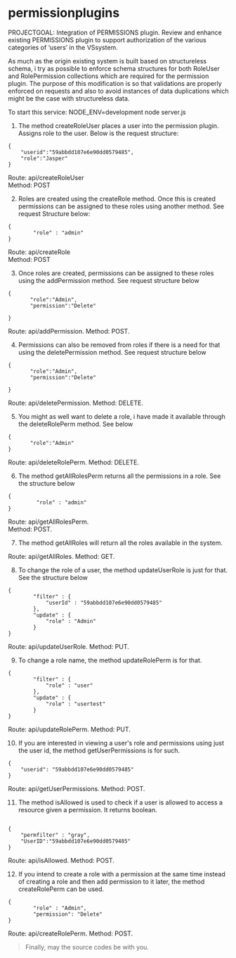 # permissionplugins

PROJECTGOAL: Integration of PERMISSIONS plugin. Review and enhance existing PERMISSIONS plugin to support authorization of the various categories of ‘users’ in the VSsystem.


As much as the origin existing system is built based on structureless schema, i try as possible to enforce schema structures for both RoleUser and RolePermission collections which are required for the permission plugin. The purpose of this modification is so that validations are properly enforced on requests and also to avoid instances of data duplications which might be the case with structureless data.


To start this service: NODE_ENV=development node server.js

1. The method createRoleUser places a user into the permission plugin. Assigns role to the user. Below is the request structure:
```
{
    "userid":"59abbdd107e6e90dd0579485",
    "role":"Jasper"
}
```

Route: api/createRoleUser <br />
Method: POST<br />

2. Roles are created using the createRole method. Once this is created permissions can be assigned to these roles using another method. See request Structure below:

```
{
        "role" : "admin"
}
```
Route: api/createRole <br /> 
Method: POST <br />

3. Once roles are created, permissions can be assigned to these roles using the addPermission method. See request structure below 
```
{
       "role":"Admin",
       "permission":"Delete"
    
}
```

Route: api/addPermission. 
Method: POST. 

4. Permissions can also be removed from roles if there is a need for that using the deletePermission method. See request structure below
```
{
       "role":"Admin",
       "permission":"Delete"
    
}
```

Route: api/deletePermission. 
Method: DELETE. 

5. You might as well want to delete a role, i have made it available through the deleteRolePerm method. See below

```
{
       "role":"Admin"
}
```

Route: api/deleteRolePerm. 
Method: DELETE. 

6. The method getAllRolesPerm returns all the permissions in a role. See the structure below
```
{
         "role" : "admin"
}
```


Route: api/getAllRolesPerm.    
Method: POST. 

7. The method getAllRoles will return all the roles available in the system.

Route: api/getAllRoles. 
Method: GET. 

8. To change the role of a user, the method updateUserRole is just for that. See the structure below 

```
{
        "filter" : {
            "userId" : "59abbdd107e6e90dd0579485"
        },
        "update" : {
            "role" : "Admin"
        }
}
```


Route: api/updateUserRole. 
Method: PUT. 


9. To change a role name, the method updateRolePerm is for that.

```
{
        "filter" : {
            "role" : "user"
        },
        "update" : {
            "role" : "usertest"
        }
}
```


Route: api/updateRolePerm. 
Method: PUT. 

10. If you are interested in viewing a user's role and permissions using just the user id, the method getUserPermissions is for such.

```    
{
    "userid": "59abbdd107e6e90dd0579485"
}
```


Route: api/getUserPermissions. 
Method: POST. 

11. The method isAllowed is used to check if a user is allowed to access a resource given a permission. It returns boolean.
```

{
    "permfilter" : "gray",
    "UserID":"59abbdd107e6e90dd0579485"
}
```

Route: api/isAllowed. 
Method: POST. 


12. If you intend to create a role with a permission at the same time instead of creating a role and then add permission to it later, the method createRolePerm can be used.

```
{
        "role" : "Admin",
        "permission": "Delete"
}
```

Route: api/createRolePerm. 
Method: POST. 



> Finally, may the source codes be with you.